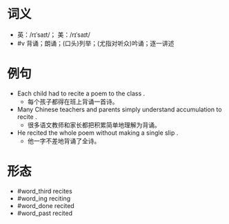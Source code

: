 # 词义
- 英：/rɪˈsaɪt/； 美：/rɪˈsaɪt/
- #v 背诵；朗诵；(口头)列举；(尤指对听众)吟诵；逐一讲述
# 例句
- Each child had to recite a poem to the class .
	- 每个孩子都得在班上背诵一首诗。
- Many Chinese teachers and parents simply understand accumulation to recite .
	- 很多语文教师和家长都把积累简单地理解为背诵。
- He recited the whole poem without making a single slip .
	- 他一字不差地背诵了全诗。
# 形态
- #word_third recites
- #word_ing reciting
- #word_done recited
- #word_past recited
